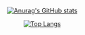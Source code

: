 <div align="center">
    
[![Anurag's GitHub stats](https://github-readme-stats.vercel.app/api?username=seungwonme&theme=rose_pine)](https://github.com/anuraghazra/github-readme-stats)
    
[![Top Langs](https://github-readme-stats.vercel.app/api/top-langs/?username=seungwonme&layout=compact)](https://github.com/anuraghazra/github-readme-stats)
    
</div>
    


<!---
seungwonme/seungwonme is a ✨ special ✨ repository because its `README.md` (this file) appears on your GitHub profile.
You can click the Preview link to take a look at your changes.
--->
